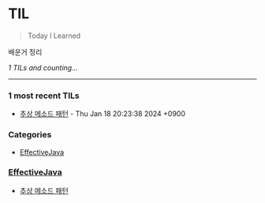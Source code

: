 # TIL
> Today I Learned

배운거 정리


_1 TILs and counting..._

---

### 1 most recent TILs

- [추상 메소드 패턴](EffectiveJava/testFile.md) - Thu Jan 18 20:23:38 2024 +0900

### Categories

- [EffectiveJava](#EffectiveJava)

### [EffectiveJava](#EffectiveJava)
- [추상 메소드 패턴](EffectiveJava/testFile.md)

[1]: https://simonwillison.net/2020/Apr/20/self-rewriting-readme/
[2]: https://github.com/jbranchaud/til

